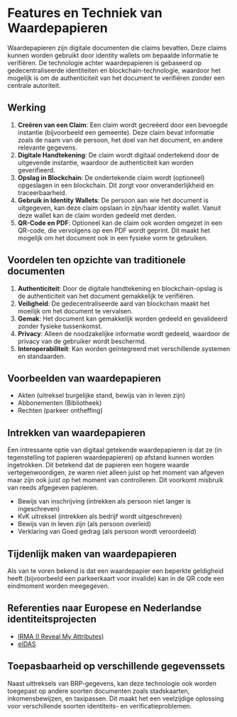 # Features en Techniek van Waardepapieren

Waardepapieren zijn digitale documenten die claims bevatten. Deze claims kunnen worden gebruikt door identity wallets om bepaalde informatie te verifiëren. De technologie achter waardepapieren is gebaseerd op gedecentraliseerde identiteiten en blockchain-technologie, waardoor het mogelijk is om de authenticiteit van het document te verifiëren zonder een centrale autoriteit.

## Werking

1. **Creëren van een Claim**: Een claim wordt gecreëerd door een bevoegde instantie (bijvoorbeeld een gemeente). Deze claim bevat informatie zoals de naam van de persoon, het doel van het document, en andere relevante gegevens.
2. **Digitale Handtekening**: De claim wordt digitaal ondertekend door de uitgevende instantie, waardoor de authenticiteit kan worden geverifieerd.
3. **Opslag in Blockchain**: De ondertekende claim wordt (optioneel) opgeslagen in een blockchain. Dit zorgt voor onveranderlijkheid en traceerbaarheid.
4. **Gebruik in Identity Wallets**: De persoon aan wie het document is uitgegeven, kan deze claim opslaan in zijn/haar identity wallet. Vanuit deze wallet kan de claim worden gedeeld met derden.
5. **QR-Code en PDF**: Optioneel kan de claim ook worden omgezet in een QR-code, die vervolgens op een PDF wordt geprint. Dit maakt het mogelijk om het document ook in een fysieke vorm te gebruiken.

## Voordelen ten opzichte van traditionele documenten

1. **Authenticiteit**: Door de digitale handtekening en blockchain-opslag is de authenticiteit van het document gemakkelijk te verifiëren.
2. **Veiligheid**: De gedecentraliseerde aard van blockchain maakt het moeilijk om het document te vervalsen.
3. **Gemak**: Het document kan gemakkelijk worden gedeeld en gevalideerd zonder fysieke tussenkomst.
4. **Privacy**: Alleen de noodzakelijke informatie wordt gedeeld, waardoor de privacy van de gebruiker wordt beschermd.
5. **Interoperabiliteit**: Kan worden geïntegreerd met verschillende systemen en standaarden.

## Voorbeelden van waardepapieren
- Akten (uitreksel burgelijke stand, bewijs van in leven zijn)
- Abbonementen (Bibliotheek)
- Rechten (parkeer ontheffing)

## Intrekken van waardepapieren
Een intressante optie van digitaal getekende waardepapieren is dat ze (in tegenstelling tot papieren waardepapieren) op afstand kunnen worden ingetrokken. Dit betekend dat de papieren een hogere  waarde vertegenwoordigen, ze waren niet alleen juist op het moment van afgeven maar zijn ook juist op het moment van controlleren. Dit voorkomt misbruik van reeds afgegeven papieren.

- Bewijs van inschrijving (intrekken als persoon niet langer is ingeschreven)
- KvK uitreksel (intrekken als bedrijf wordt uitgeschreven)
- Bewijs van in leven zijn (als persoon overleid)
- Verklaring van Goed gedrag (als persoon wordt veroordeeld)

## Tijdenlijk maken van waardepapieren
Als van te voren bekend is dat een waardepapier een beperkte geldigheid heeft (bijvoorbeeld een parkeerkaart voor invalide) kan in de QR code een eindmoment worden meegegeven.

## Referenties naar Europese en Nederlandse identiteitsprojecten
* [IRMA (I Reveal My Attributes)](https://irma.app/)
* [eIDAS](https://ec.europa.eu/info/law/law-topic/data-protection/eu-data-protection-rules/eidas-regulation_en)

## Toepasbaarheid op verschillende gegevenssets

Naast uittreksels van BRP-gegevens, kan deze technologie ook worden toegepast op andere soorten documenten zoals stadskaarten, inkomensbewijzen, en taxipassen. Dit maakt het een veelzijdige oplossing voor verschillende soorten identiteits- en verificatieproblemen.
